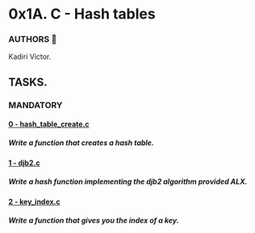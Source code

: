 # 0x1A. C - Hash tables

### AUTHORS :open_book:
Kadiri Victor.

## TASKS.

### MANDATORY
#### [0 - hash_table_create.c](https://github.com/KVAcodes/alx-low_level_programming/blob/master/0x1A-hash_tables/0-hash_table_create.c)
#####	Write a function that creates a hash table.

#### [1 - djb2.c](https://github.com/KVAcodes/alx-low_level_programming/blob/master/0x1A-hash_tables/1-djb2.c)
#####	Write a hash function implementing the djb2 algorithm provided ALX.

#### [2 - key_index.c]()
#####	Write a function that gives you the index of a key.

#### []()
#####	

#### []()
#####	

#### []()
#####	

#### []()
#####
